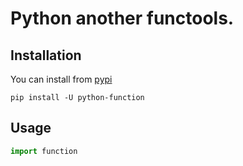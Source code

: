 # Python another functools.

## Installation

You can install from [pypi](https://pypi.org/project/python-function/)

```console
pip install -U python-function
```

## Usage

```python
import function
```
